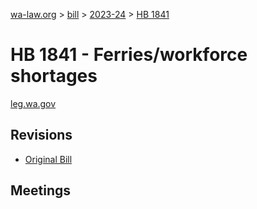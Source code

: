 [wa-law.org](/) > [bill](/bill/) > [2023-24](/bill/2023-24/) > [HB 1841](/bill/2023-24/hb/1841/)

# HB 1841 - Ferries/workforce shortages
[leg.wa.gov](https://app.leg.wa.gov/billsummary?BillNumber=1841&Year=2023&Initiative=false)

## Revisions
* [Original Bill](1/)

## Meetings